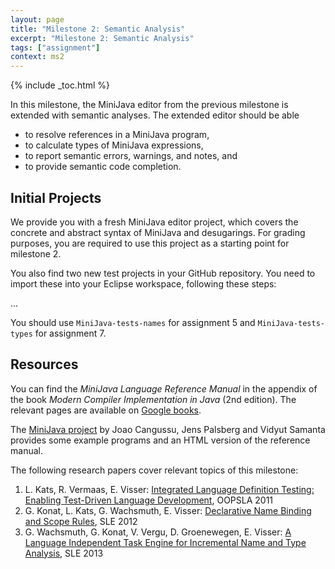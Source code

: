 ```yaml
---
layout: page
title: "Milestone 2: Semantic Analysis"
excerpt: "Milestone 2: Semantic Analysis"
tags: ["assignment"]
context: ms2
---
```


{% include _toc.html %}

In this milestone, the MiniJava editor from the previous milestone is extended with semantic analyses. The extended editor should be able

* to resolve references in a MiniJava program,
* to calculate types of MiniJava expressions,
* to report semantic errors, warnings, and notes, and
* to provide semantic code completion.

## Initial Projects

We provide you with a fresh MiniJava editor project, which covers the concrete and abstract syntax of MiniJava and desugarings.
For grading purposes, you are required to use this project as a starting point for milestone 2.

You also find two new test projects in your GitHub repository.
You need to import these into your Eclipse workspace, following these steps:

...

You should use `MiniJava-tests-names` for assignment 5 and `MiniJava-tests-types` for assignment 7.

## Resources

You can find the *MiniJava Language Reference Manual* in the appendix of the book
*Modern Compiler Implementation in Java* (2nd edition).
The relevant pages are available on [Google books](http://books.google.com/books?id=JNs6fWkJZbAC&pg=PA484).

The [MiniJava project](http://www.cambridge.org/us/features/052182060X/)
by Joao Cangussu, Jens Palsberg and Vidyut Samanta provides some example programs
and an HTML version of the reference manual.

The following research papers cover relevant topics of this milestone:

1. L. Kats, R. Vermaas, E. Visser: [Integrated Language Definition Testing: Enabling Test-Driven Language Development](http://swerl.tudelft.nl/twiki/pub/Main/TechnicalReports/TUD-SERG-2011-011.pdf), OOPSLA 2011
2. G. Konat, L. Kats, G. Wachsmuth, E. Visser: [Declarative Name Binding and Scope Rules](http://swerl.tudelft.nl/twiki/pub/Main/TechnicalReports/TUD-SERG-2012-015.pdf), SLE 2012
3. G. Wachsmuth, G. Konat, V. Vergu, D. Groenewegen, E. Visser: [A Language Independent Task Engine for Incremental Name and Type Analysis](http://swerl.tudelft.nl/twiki/pub/Main/TechnicalReports/TUD-SERG-2013-014.pdf), SLE 2013
